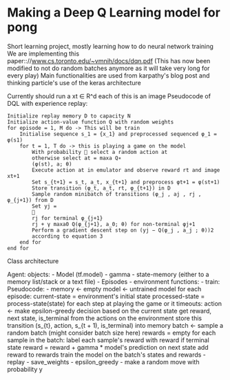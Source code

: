 # Making a Deep Q Learning model for pong
Short learning project, mostly learning how to do neural network training
We are implementing this paper:://www.cs.toronto.edu/~vmnih/docs/dqn.pdf
(This has now been modified to not do random batches anymore as it will take very long for every play)
Main functionalities are used from karpathy's blog post and thinking particle's use of the keras architecture

Currently should run a 
xt ∈ R^d each of this is an image
Pseudocode of DQL with experience replay:
```
Initialize replay memory D to capacity N
Initialize action-value function Q with random weights
for episode = 1, M do -> This will be train
	Initialise sequence s_1 = {x_1} and preprocessed sequenced φ_1 = φ(s1)
	for t = 1, T do -> this is playing a game on the model
		With probability  select a random action at
		otherwise select at = maxa Q∗
		(φ(st), a; θ)
		Execute action at in emulator and observe reward rt and image xt+1
		Set s_{t+1} = s_t, a_t, x_{t+1} and preprocess φt+1 = φ(st+1)
		Store transition (φ_t, a_t, rt, φ_{t+1}) in D
		Sample random minibatch of transitions (φ_j , aj , rj , φ_{j+1}) from D
		Set yj =
		
		rj for terminal φ_{j+1}
		rj + γ maxa0 Q(φ_{j+1}, a_0; θ) for non-terminal φj+1
		Perform a gradient descent step on (yj − Q(φ_j , a_j ; θ))2
		according to equation 3
	end for
end for
```
Class architecture

Agent:
	objects:
		- Model (tf.model)
		- gamma
		- state-memory (either to a memory list/stack or a text file)
		- Episodes
		- environment
	functions:
		- train: 
			Pseudocode: 
			-
				memory <- empty
				model <- untrained model
				for each episode:
					current-state = environment's initial state
					processed-state = process-state(state)
					for each step at playing the game or it timeouts:
						action <- make epsilon-greedy decision based on the current state
						get reward, next state, is_terminal from the actions on the environment
						store this transition (s_{t}, action, s_{t + 1), is_terminal) into memory
						batch <- sample a random batch (might consider batch size here)
						rewards = empty
						for each sample in the batch:
							label each sample's reward with
							reward if terminal state
							reward = reward + gamma * model's prediction on next state
							add reward to rewards
						train the model on the batch's states and rewards
		- replay
		- save_weights
		- epsilon_greedy
			- make a random move with probability y
